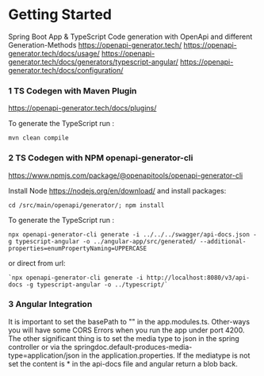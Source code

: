 # Getting Started


Spring Boot App & TypeScript Code generation with OpenApi and different Generation-Methods
https://openapi-generator.tech/
https://openapi-generator.tech/docs/usage/
https://openapi-generator.tech/docs/generators/typescript-angular/
https://openapi-generator.tech/docs/configuration/

### 1 TS Codegen with Maven Plugin
https://openapi-generator.tech/docs/plugins/

To generate the TypeScript run :

    mvn clean compile

### 2 TS Codegen with NPM openapi-generator-cli
https://www.npmjs.com/package/@openapitools/openapi-generator-cli

Install Node https://nodejs.org/en/download/ and install packages:

    cd /src/main/openapi/generator/; npm install

To generate the TypeScript run :

    npx openapi-generator-cli generate -i ../../../swagger/api-docs.json -g typescript-angular -o ../angular-app/src/generated/ --additional-properties=enumPropertyNaming=UPPERCASE

or direct from url:

    `npx openapi-generator-cli generate -i http://localhost:8080/v3/api-docs -g typescript-angular -o ../typescript/`

### 3 Angular Integration

It is important to set the basePath to "" in the app.modules.ts. Other-ways you will have some CORS Errors when you run the app under port 4200.
The other significant thing is to set the media type to json in the spring controller or via the springdoc.default-produces-media-type=application/json in the application.properties.
If the mediatype is not set the content is * in the api-docs file and angular return a blob back. 

